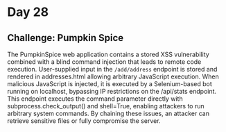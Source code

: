 # Day 28
## Challenge: Pumpkin Spice

The PumpkinSpice web application contains a stored XSS vulnerability combined with a blind command injection that leads to remote code execution. 
User-supplied input in the `/add/address` endpoint is stored and rendered in addresses.html allowing arbitrary JavaScript execution. 
When malicious JavaScript is injected, it is executed by a Selenium-based bot running on localhost, bypassing IP restrictions on the /api/stats endpoint. 
This endpoint executes the command parameter directly with subprocess.check_output() and shell=True, enabling attackers to run arbitrary system commands. 
By chaining these issues, an attacker can retrieve sensitive files or fully compromise the server.
